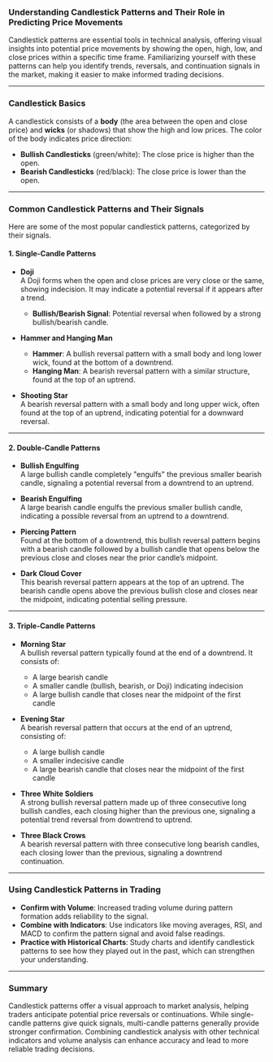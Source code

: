 ### Understanding Candlestick Patterns and Their Role in Predicting Price Movements

Candlestick patterns are essential tools in technical analysis, offering visual insights into potential price movements by showing the open, high, low, and close prices within a specific time frame. Familiarizing yourself with these patterns can help you identify trends, reversals, and continuation signals in the market, making it easier to make informed trading decisions.

---

### Candlestick Basics

A candlestick consists of a **body** (the area between the open and close price) and **wicks** (or shadows) that show the high and low prices. The color of the body indicates price direction:
- **Bullish Candlesticks** (green/white): The close price is higher than the open.
- **Bearish Candlesticks** (red/black): The close price is lower than the open.

---

### Common Candlestick Patterns and Their Signals

Here are some of the most popular candlestick patterns, categorized by their signals.

#### 1. **Single-Candle Patterns**

   - **Doji**  
     A Doji forms when the open and close prices are very close or the same, showing indecision. It may indicate a potential reversal if it appears after a trend.
     - **Bullish/Bearish Signal**: Potential reversal when followed by a strong bullish/bearish candle.

   - **Hammer and Hanging Man**  
     - **Hammer**: A bullish reversal pattern with a small body and long lower wick, found at the bottom of a downtrend.
     - **Hanging Man**: A bearish reversal pattern with a similar structure, found at the top of an uptrend.

   - **Shooting Star**  
     A bearish reversal pattern with a small body and long upper wick, often found at the top of an uptrend, indicating potential for a downward reversal.

---

#### 2. **Double-Candle Patterns**

   - **Bullish Engulfing**  
     A large bullish candle completely "engulfs" the previous smaller bearish candle, signaling a potential reversal from a downtrend to an uptrend.

   - **Bearish Engulfing**  
     A large bearish candle engulfs the previous smaller bullish candle, indicating a possible reversal from an uptrend to a downtrend.

   - **Piercing Pattern**  
     Found at the bottom of a downtrend, this bullish reversal pattern begins with a bearish candle followed by a bullish candle that opens below the previous close and closes near the prior candle’s midpoint.

   - **Dark Cloud Cover**  
     This bearish reversal pattern appears at the top of an uptrend. The bearish candle opens above the previous bullish close and closes near the midpoint, indicating potential selling pressure.

---

#### 3. **Triple-Candle Patterns**

   - **Morning Star**  
     A bullish reversal pattern typically found at the end of a downtrend. It consists of:
     - A large bearish candle
     - A smaller candle (bullish, bearish, or Doji) indicating indecision
     - A large bullish candle that closes near the midpoint of the first candle

   - **Evening Star**  
     A bearish reversal pattern that occurs at the end of an uptrend, consisting of:
     - A large bullish candle
     - A smaller indecisive candle
     - A large bearish candle that closes near the midpoint of the first candle

   - **Three White Soldiers**  
     A strong bullish reversal pattern made up of three consecutive long bullish candles, each closing higher than the previous one, signaling a potential trend reversal from downtrend to uptrend.

   - **Three Black Crows**  
     A bearish reversal pattern with three consecutive long bearish candles, each closing lower than the previous, signaling a downtrend continuation.

---

### Using Candlestick Patterns in Trading

- **Confirm with Volume**: Increased trading volume during pattern formation adds reliability to the signal.
- **Combine with Indicators**: Use indicators like moving averages, RSI, and MACD to confirm the pattern signal and avoid false readings.
- **Practice with Historical Charts**: Study charts and identify candlestick patterns to see how they played out in the past, which can strengthen your understanding.

---

### Summary

Candlestick patterns offer a visual approach to market analysis, helping traders anticipate potential price reversals or continuations. While single-candle patterns give quick signals, multi-candle patterns generally provide stronger confirmation. Combining candlestick analysis with other technical indicators and volume analysis can enhance accuracy and lead to more reliable trading decisions.